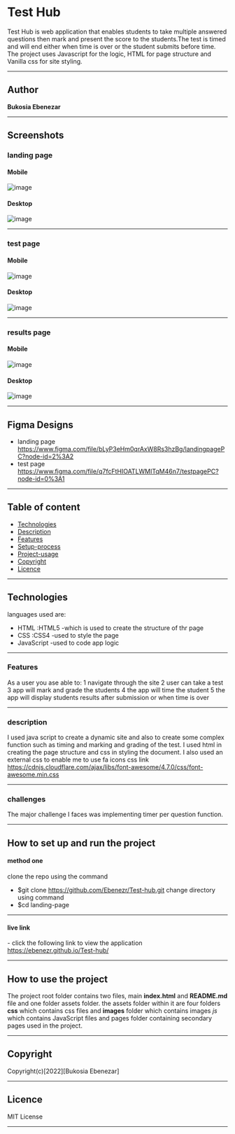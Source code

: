 # Test Hub 

Test Hub is web application that enables students to take multiple answered questions then mark and present the score to the students.The test is timed and will end either when time is over or the student submits before time. The project uses Javascript for the logic, HTML for page structure and Vanilla css for site styling.
***
## Author 

**Bukosia Ebenezar**
***

## Screenshots

### landing page
#### Mobile
![image](/assets/images/landingPageM.png)
#### Desktop
![image](/assets/images/landingPage.png)
***
### test page
#### Mobile
![image](/assets/images/testPageM.png)
#### Desktop
![image](/assets/images/testPageD.png)
***
### results page
#### Mobile
![image](./assets/images/resultsPageM.png)
#### Desktop
![image](/assets/images/resultspage.png)
***
## Figma Designs
- landing page
  https://www.figma.com/file/bLyP3eHm0qrAxW8Rs3hzBg/landingpagePC?node-id=2%3A2
- test page
  https://www.figma.com/file/q7fcFtHIOATLWMITqM46n7/testpagePC?node-id=0%3A1  

---
## Table of content
- [Technologies](#description)
- [Description](#description)
- [Features](#features)
- [Setup-process](#setup_process)
- [Project-usage](#project-usage)
- [Copyright](#copyright)
- [Licence](#licence)
  
---
## Technologies

languages used are: 
- HTML :HTML5 -which is used to create the structure of thr page
- CSS :CSS4 -used to style the page
- JavaScript -used to code app logic

---
### Features
As a user you ase able to:
  1 navigate through the site
  2 user can take a test
  3 app will mark and grade the students
  4 the app will time the student 
  5 the app will display students results after submission or when time is over

---
### description
I used java script to create a dynamic site and also to create some complex function such as timing and marking and grading of the test.
I used html in creating the page structure and css in styling the document.
I also used an external css to enable me to use fa icons
css link https://cdnjs.cloudflare.com/ajax/libs/font-awesome/4.7.0/css/font-awesome.min.css

--- 
### challenges 
The major challenge I faces was implementing timer per question function. 

---
## How to set up and run the project

#### method one
clone the repo using the command
- $git clone https://github.com/Ebenezr/Test-hub.git
change directory using command
- $cd landing-page

---
#### live link
   \- click the following link to view the application https://ebenezr.github.io/Test-hub/

***
## How to use the project

The project root folder contains two files, main **index.html** and **README.md** file and one folder assets folder. the assets folder within it are four folders **css** which contains css files and **images** folder which contains images *js* which contains JavaScript files and pages folder containing secondary pages used in the project.

***
## Copyright
 Copyright(c)[2022][Bukosia Ebenezar]

***
## Licence

MIT License

***